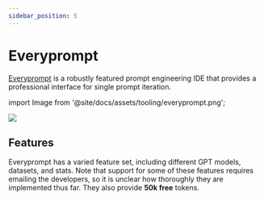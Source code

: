 ```yaml
---
sidebar_position: 5
---
```


# Everyprompt

[Everyprompt](https://www.everyprompt.com) is a robustly featured prompt engineering IDE that provides a professional interface for single prompt iteration.


import Image from '@site/docs/assets/tooling/everyprompt.png';

<div style={{textAlign: 'center'}}>
  <img src={Image} style={{width: "750px"}} />
</div>

## Features

Everyprompt has a varied feature set, including different GPT models, datasets, and stats. Note that support for some of these features requires emailing the developers, so it is unclear how thoroughly they are implemented thus far. They also provide **50k free** tokens. 